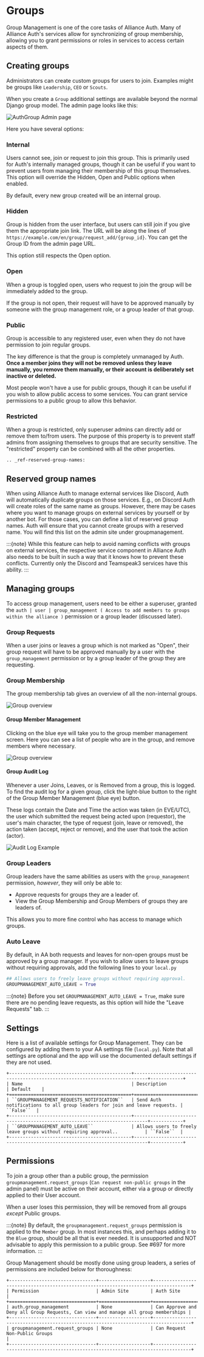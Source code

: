 # Groups

Group Management is one of the core tasks of Alliance Auth. Many of Alliance Auth's services allow for synchronizing of group membership, allowing you to grant permissions or roles in services to access certain aspects of them.

## Creating groups

Administrators can create custom groups for users to join. Examples might be groups like `Leadership`, `CEO` or `Scouts`.

When you create a `Group` additional settings are available beyond the normal Django group model. The admin page looks like this:

![AuthGroup Admin page](/_static/images/features/core/groupmanagement/group-admin.png)

Here you have several options:

### Internal

Users cannot see, join or request to join this group. This is primarily used for Auth's internally managed groups, though it can be useful if you want to prevent users from managing their membership of this group themselves. This option will override the Hidden, Open and Public options when enabled.

By default, every new group created will be an internal group.

### Hidden

Group is hidden from the user interface, but users can still join if you give them the appropriate join link. The URL will be along the lines of `https://example.com/en/group/request_add/{group_id}`. You can get the Group ID from the admin page URL.

This option still respects the Open option.

### Open

When a group is toggled open, users who request to join the group will be immediately added to the group.

If the group is not open, their request will have to be approved manually by someone with the group management role, or a group leader of that group.

### Public

Group is accessible to any registered user, even when they do not have permission to join regular groups.

The key difference is that the group is completely unmanaged by Auth. **Once a member joins they will not be removed unless they leave manually, you remove them manually, or their account is deliberately set inactive or deleted.**

Most people won't have a use for public groups, though it can be useful if you wish to allow public access to some services. You can grant service permissions to a public group to allow this behavior.

### Restricted

When a group is restricted, only superuser admins can directly add or remove them to/from users. The purpose of this property is to prevent staff admins from assigning themselves to groups that are security sensitive. The "restricted" property can be combined with all the other properties.

```{eval-rst}
.. _ref-reserved-group-names:
```

## Reserved group names

When using Alliance Auth to manage external services like Discord, Auth will automatically duplicate groups on those services. E.g., on Discord Auth will create roles of the same name as groups. However, there may be cases where you want to manage groups on external services by yourself or by another bot. For those cases, you can define a list of reserved group names. Auth will ensure that you cannot create groups with a reserved name. You will find this list on the admin site under groupmanagement.

:::{note}
While this feature can help to avoid naming conflicts with groups on external services, the respective service component in Alliance Auth also needs to be built in such a way that it knows how to prevent these conflicts. Currently only the Discord and Teamspeak3 services have this ability.
:::

## Managing groups

To access group management, users need to be either a superuser, granted the `auth | user | group_management ( Access to add members to groups within the alliance )` permission or a group leader (discussed later).

### Group Requests

When a user joins or leaves a group which is not marked as "Open", their group request will have to be approved manually by a user with the `group_management` permission or by a group leader of the group they are requesting.

### Group Membership

The group membership tab gives an overview of all the non-internal groups.

![Group overview](/_static/images/features/core/groupmanagement/group-membership.png)

#### Group Member Management

Clicking on the blue eye will take you to the group member management screen. Here you can see a list of people who are in the group, and remove members where necessary.

![Group overview](/_static/images/features/core/groupmanagement/group-member-management.png)

#### Group Audit Log

Whenever a user Joins, Leaves, or is Removed from a group, this is logged. To find the audit log for a given group, click the light-blue button to the right of the Group Member Management (blue eye) button.

These logs contain the Date and Time the action was taken (in EVE/UTC), the user which submitted the request being acted upon (requestor), the user's main character, the type of request (join, leave or removed), the action taken (accept, reject or remove), and the user that took the action (actor).

![Audit Log Example](/_static/images/features/core/groupmanagement/group_audit_log.png)

### Group Leaders

Group leaders have the same abilities as users with the `group_management` permission, _however_, they will only be able to:

- Approve requests for groups they are a leader of.
- View the Group Membership and Group Members of groups they are leaders of.

This allows you to more fine control who has access to manage which groups.

### Auto Leave

By default, in AA both requests and leaves for non-open groups must be approved by a group manager. If you wish to allow users to leave groups without requiring approvals, add the following lines to your `local.py`

```python
## Allows users to freely leave groups without requiring approval.
GROUPMANAGEMENT_AUTO_LEAVE = True
```

:::{note}
Before you set `GROUPMANAGEMENT_AUTO_LEAVE = True`, make sure there are no pending leave requests, as this option will hide the "Leave Requests" tab.
:::

## Settings

Here is a list of available settings for Group Management. They can be configured by adding them to your AA settings file (``local.py``).
Note that all settings are optional and the app will use the documented default settings if they are not used.

```{eval-rst}
+---------------------------------------------+---------------------------------------------------------------------------+------------+
| Name                                        | Description                                                               | Default    |
+=============================================+===========================================================================+============+
| ``GROUPMANAGEMENT_REQUESTS_NOTIFICATION``   | Send Auth notifications to all group leaders for join and leave requests. | ``False``  |
+---------------------------------------------+---------------------------------------------------------------------------+------------+
| ``GROUPMANAGEMENT_AUTO_LEAVE``              | Allows users to freely leave groups without requiring approval..          | ``False``  |
+---------------------------------------------+---------------------------------------------------------------------------+------------+
```

## Permissions

To join a group other than a public group, the permission `groupmanagement.request_groups` (`Can request non-public groups` in the admin panel) must be active on their account, either via a group or directly applied to their User account.

When a user loses this permission, they will be removed from all groups _except_ Public groups.

:::{note}
By default, the ``groupmanagement.request_groups`` permission is applied to the ``Member`` group. In most instances this, and perhaps adding it to the ``Blue`` group, should be all that is ever needed. It is unsupported and NOT advisable to apply this permission to a public group. See #697 for more information.
:::

Group Management should be mostly done using group leaders, a series of permissions are included below for thoroughness:

```{eval-rst}
+--------------------------------+-------------------+------------------------------------------------------------------------------------+
| Permission                     | Admin Site        | Auth Site                                                                          |
+================================+===================+====================================================================================+
| auth.group_management          | None              | Can Approve and Deny all Group Requests, Can view and manage all group memberships |
+--------------------------------+-------------------+------------------------------------------------------------------------------------+
| groupmanagement.request_groups | None              | Can Request Non-Public Groups                                                      |
+--------------------------------+-------------------+------------------------------------------------------------------------------------+
```
